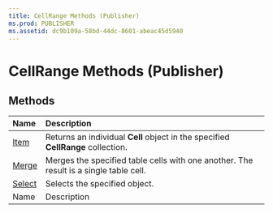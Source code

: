 ```yaml
---
title: CellRange Methods (Publisher)
ms.prod: PUBLISHER
ms.assetid: dc9b109a-58bd-44dc-8601-abeac45d5940
---
```



# CellRange Methods (Publisher)

## Methods



|**Name**|**Description**|
|:-----|:-----|
| [Item](cellrange-item-method-publisher.md)|Returns an individual  **Cell** object in the specified **CellRange** collection.|
| [Merge](cellrange-merge-method-publisher.md)|Merges the specified table cells with one another. The result is a single table cell.|
| [Select](cellrange-select-method-publisher.md)|Selects the specified object.|
|Name|Description|

